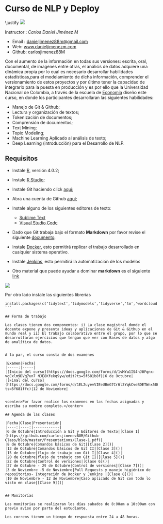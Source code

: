 # Curso  de NLP y Deploy
\justify
![](https://conflictos-ambientales.net/oca_bd/img/Logo%20UN.jpg)


Instructor : *Carlos Daniel Jiménez M*

* Email : danieljimenez88m@gmail.com
* Web: www.danieljimenezm.com
* Github: carlosjimenez88M

Con el aumento de la información en todas sus versiones: escrita, oral, documental, de imagenes entre otras, el análisis de datos adquiere una dinámica propia por lo cual es necesario desarrollar habilidades estadísticas,para el modelamiento de dicha información, comprender el versionamiento de estos proyectos y por último tener la capacidad de integrarlo para la puesta en producción y es por ello que la Universidad Nacional de Colombia, a través de la escuela de [Economía](http://www.fce.unal.edu.co/pec.html)  diseño este curso, en donde los participantes desarrollaran las siguientes habilidades:

* Manejo de Git & Github;
* Lectura y organización de textos;
* Tokenización de documentos;
* Comprensión de documentos;
* Text Mining;
* Topic Modeling;
* Machine Learning Aplicado al análisis de texto;
* Deep Learning (introducción) para el Desarrollo de NLP.


## Requisitos


* Instale [R](https://www.icesi.edu.co/CRAN/), versión 4.0.2;
* Instale [R Studio](https://rstudio.com/products/rstudio/download/);
* Instale Git haciendo click [aquí](https://git-scm.com/);
* Abra una cuenta de Github [aquí](https://github.com/);
* Instale alguno de los siguientes editores de texto:
  + [Sublime Text](https://www.sublimetext.com/3)
  + [Visual Studio Code](https://code.visualstudio.com/download)

* Dado que Git trabaja bajo el formato **Markdown** por favor revise el siguiente [documento](https://guides.github.com/pdfs/markdown-cheatsheet-online.pdf).

* Instale [Docker](https://www.docker.com/), esto permitirá replicar el trabajo desarrollado en cualquier sistema operativo.

* Instale [Jenkins](https://www.jenkins.io/), esto permitirá la automatización de los modelos 


* Otro material que puede ayudar a dominar **markdown** es el siguiente [link](https://docs.github.com/es/github/writing-on-github/basic-writing-and-formatting-syntax)

![](https://miro.medium.com/max/1400/1*t5fqqkzm9lZc4V-hMxh79g.png)

Por otro lado instale las siguientes librerías

````
install.packages(c('tidytext','tidymodels','tidyverse','tm','wordcloud','reshape2','stringr','ggrepel','ggraph','igraph','topicmodels','SnowballC','stopwords','magrittr','widyr','pdftools','lubridate','openNLP','cleanNLP','tidylo',')'))
```

## Forma de trabajo

Las clases tienen dos componentes: i) La clase magistral donde el docente expone y presenta ideas y aplicaciones de Git & Github en el mundo real y ii) El trabajo colaborativo entre el grupo, por lo que se desarrollaran ejercicios que tengan que ver con Bases de datos y algo de analítica de datos.


A la par, el curso consta de dos examenes 

|Examen|Fecha|
|-----:|-----|
|[Inicio del curso](https://docs.google.com/forms/d/1vMYu1IS4nJ0Fqnx-vgCxlm9DVg7un7_NJE8Kfekq9yw/edit?ts=5f681b8f)|6 de Octubre|
|[Final del curso](https://docs.google.com/forms/d/1EL2uyevVIEeUBmG7Cr6l3YqkCveBDETWnx58GGcxN2g/edit?ts=5f681ffc)|12 de Noviembre|


<center>Por favor realice los examenes en las fechas asignadas y escriba su nombre completo.</center>

## Agenda de las clases

|Fecha|Clase|Presentación|
|----:|----:|------------|
|6 de Octubre|Introducción a Git y Editores de Texto|[Clase 1](https://github.com/carlosjimenez88M/Github-Class/blob/master/Presentations/Clase-1.pdf)|
|8 de Octubre|Comandos básicos de Git|[Clase 2]()|
|13 de Octubre|Comandos básicos de Git II|[Clase 3]()|
|15 de Octubre|flujo de trabajo con Git I|[Clase 4]()|
|20 de Octubre|flujo de trabajo con Git II|[Clase 5]()|
|22 de Octubre|Control de versiones|[Clase 6]()|
|27 de Octubre - 29 de Octubre|Control de versiones|[Clase 7]()|
|3 de Noviembre -5 de Noviembre|Pull Requests y manejo higiénico de repositorios- Integración de Docker y Jenkins |[Clase 8]()|
|10 de Noviembre - 12 de Noviembre|Caso aplicado de Git con todo lo visto en clase|[Clase 9]()|


## Monitorías

Las monitorias se realizaran los días sabados de 8:00am a 10:00am con previo aviso por parte del estudiante.

Los correos tienen un tiempo de respuesta entre 24 a 48 horas.
















